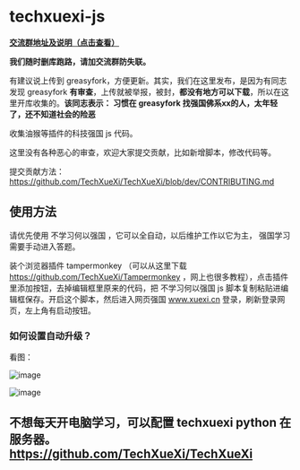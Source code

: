 # techxuexi-js

**[交流群地址及说明（点击查看）](https://github.com/TechXueXi/TechXueXi/issues/14)**

**我们随时删库跑路，请加交流群防失联。**

有建议说上传到 greasyfork，方便更新。其实，我们在这里发布，是因为有同志发现 greasyfork **有审查**，上传就被举报，被封，**都没有地方可以下载**，所以在这里开库收集的。**该同志表示： 习惯在 greasyfork 找强国佛系xx的人，太年轻了，还不知道社会的险恶**

收集油猴等插件的科技强国 js 代码。

这里没有各种恶心的审查，欢迎大家提交贡献，比如新增脚本，修改代码等。

提交贡献方法： https://github.com/TechXueXi/TechXueXi/blob/dev/CONTRIBUTING.md

## 使用方法

请优先使用 不学习何以强国 ，它可以全自动，以后维护工作以它为主， 强国学习 需要手动进入答题。

装个浏览器插件 tampermonkey （可以从这里下载 https://github.com/TechXueXi/Tampermonkey ，网上也很多教程），点击插件里添加按钮，去掉编辑框里原来的代码，把 不学习何以强国 js 脚本复制粘贴进编辑框保存。开启这个脚本，然后进入网页强国 www.xuexi.cn 登录，刷新登录网页，左上角有启动按钮。

### 如何设置自动升级？

看图：

![image](https://user-images.githubusercontent.com/86897692/149704031-d69cc183-ff29-40a0-94d4-a74f1d2a0edc.png)

![image](https://user-images.githubusercontent.com/86897692/149704044-2fb0c908-c312-42a1-9b14-1a71411b54fe.png)


## 不想每天开电脑学习，可以配置 techxuexi python 在服务器。  https://github.com/TechXueXi/TechXueXi
